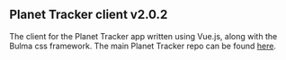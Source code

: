 ## Planet Tracker client v2.0.2

The client for the Planet Tracker app written using Vue.js, along with the Bulma css framework.
The main Planet Tracker repo can be found [here](https://github.com/dean-shaff/planet-tracker).
